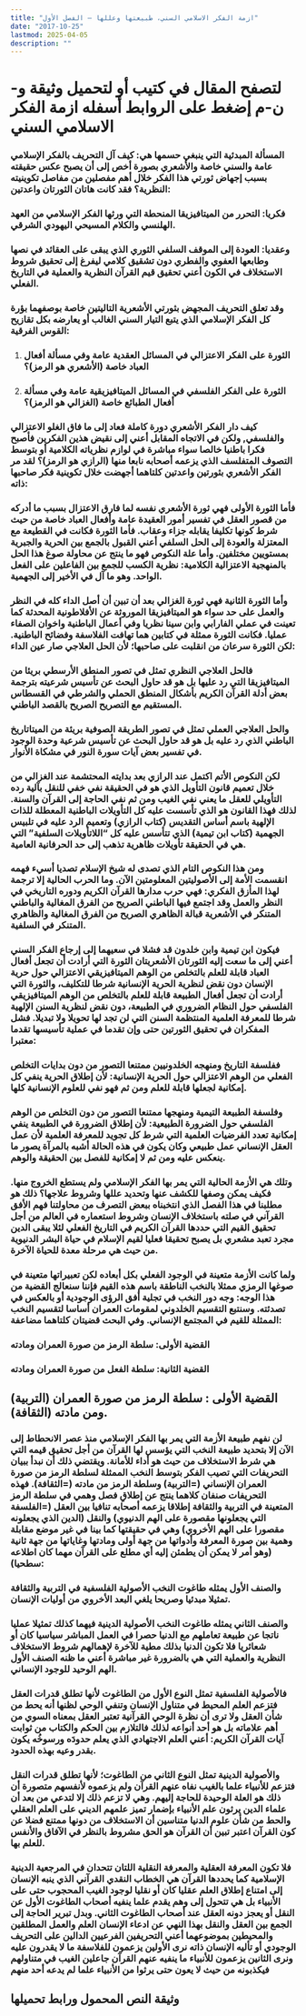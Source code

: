 ```yaml
---
title: "ازمة الفكر الاسلامي السني، طبيعتها وعللها – الفصل الأول"
date: "2017-10-25"
lastmod: 2025-04-05
description: ""
---
```

# **لتصفح المقال في كتيب أو لتحميل وثيقة و-ن-م إضغط على الروابط أسفله** **ازمة الفكر الاسلامي السني**

### المسألة المبدئية التي ينبغي حسمها هي: كيف آل التحريف بالفكر الإسلامي عامة والسني خاصة والأشعري بصورة أخص إلى أن يصبح عكس حقيقته بسبب إجهاض ثورتي هذا الفكر خلال أهم مفصلين من مفاصل تكوينيته النظرية؟ فقد كانت هاتان الثورتان واعدتين:

### فكريا: التحرر من الميتافيزيقا المنحطة التي ورثها الفكر الإسلامي من العهد الهلنسي والكلام المسيحي اليهودي الشرقي.

### وعقديا: العودة إلى الموقف السلفي الثوري الذي يبقى على العقائد في نصها وطابعها العفوي والفطري دون تشقيق كلامي ليفرغ إلى تحقيق شروط الاستخلاف في الكون أعني تحقيق قيم القرآن النظرية والعملية في التاريخ الفعلي.

### وقد تعلق التحريف المجهض بثورتي الأشعرية التاليتين خاصة بوصفهما بؤرة كل الفكر الإسلامي الذي يتبع التيار السني الغالب أو يعارضه بكل تقازيح القوس الفرقية:

1. ### الثورة على الفكر الاعتزالي في المسائل العقدية عامة وفي مسألة أفعال العباد خاصة (الأشعري هو الرمز)؟
2. ### الثورة على الفكر الفلسفي في المسائل الميتافيزيقية عامة وفي مسألة أفعال الطبائع خاصة (الغزالي هو الرمز)؟

### كيف دار الفكر الأشعري دورة كاملة فعاد إلى ما فاق الغلو الاعتزالي والفلسفي, ولكن في الاتجاه المقابل أعني إلى نقيض هذين الفكرين فأصبح فكرا باطنيا خالصا سواء مباشرة في لوازم نظرياته الكلامية أو بتوسط التصوف المتفلسف الذي يزعمه أصحابه نابعا منها (الرازي هو الرمز)؟ لقد مر الفكر الأشعري بثورتين واعدتين كلتاهما أجهضت خلال تكوينية فكر صاحبها ذاته:

### فأما الثورة الأولى فهي ثورة الأشعري نفسه لما فارق الاعتزال بسبب ما أدركه من قصور العقل في تفسير أمور العقيدة عامة وأفعال العباد خاصة من حيث شرط كونها تكليفا يقابله جزاء وعقاب. فأما الثورة فكانت في القطيعة مع المعتزلة والعودة إلى الحل السلفي أعني القبول بالجمع بين الحرية والجبرية بمستويين مختلفين. وأما علة النكوص فهو ما ينتج عن محاولة صوغ هذا الحل بالمنهجية الاعتزالية الكلامية: نظرية الكسب للجمع بين الفاعلين على الفعل الواحد. وهو ما آل في الأخير إلى الجهمية.

### وأما الثورة الثانية فهي ثورة الغزالي بعد أن تبين أن أصل الداء كله في النظر والعمل على حد سواء هو الميتافيزيقا الموروثة عن الأفلاطونية المحدثة كما تعينت في عملي الفارابي وابن سينا نظريا وفي أعمال الباطنية واخوان الصفاء عمليا. فكانت الثورة ممثلة في كتابين هما تهافت الفلاسفة وفضائح الباطنية. لكن الثورة سرعان من انقلبت على صاحبها؛ لأن الحل العلاجي صار عين الداء:

### فالحل العلاجي النظري تمثل في تصور المنطق الأرسطي بريئا من الميتافيزيقا التي رد عليها بل هو قد حاول البحث عن تأسيس شرعيته بترجمة بعض أدلة القرآن الكريم بأشكال المنطق الحملي والشرطي في القسطاس المستقيم مع التصريح الصريح بالقصد الباطني.

### والحل العلاجي العملي تمثل في تصور الطريقة الصوفية بريئة من الميتاتاريخ الباطني الذي رد عليه بل هو قد حاول البحث عن تأسيس شرعية وحدة الوجود في تفسير بعض آيات سورة النور في مشكاة الأنوار.

### لكن النكوص الأتم اكتمل عند الرازي بعد بدايته المحتشمة عند الغزالي من خلال تعميم قانون التأويل الذي هو في الحقيقة نفي خفي للنقل بآلية رده التأويلي للعقل ما يعني نفي الغيب ومن ثم نفي الحاجة إلى القرآن والسنة. لذلك فهذا القانون هو الذي تأسست عليه كل التأويلات الباطنية المعطلة للذات الإلهية باسم أساس التقديس (كتاب الرازي) وتعميم الرد عليه في تلبيس الجهمية (كتاب ابن تيمية) الذي تتأسس عليه كل “اللاتأويلات السلفية” التي هي في الحقيقة تأويلات ظاهرية تذهب إلى حد الحرفانية العامية.

### ومن هذا النكوص التام الذي تصدى له شيخ الإسلام تصديا أسيء فهمه انقسمت الأمة إلى الأصوليتين المعلومتين الآن. وما الحرب الحالية إلا ترجمة لهذا المأزق الفكري: فهي حرب مدارها القرآن الكريم ودوره التاريخي في النظر والعمل وقد اجتمع فيها الباطني الصريح من الفرق المغالية والباطني المتنكر في الأشعرية قبالة الظاهري الصريح من الفرق المغالية والظاهري المتنكر في السلفية.

### فيكون ابن تيمية وابن خلدون قد فشلا في سعيهما إلى إرجاع الفكر السني أعني إلى ما سعت إليه الثورتان الأشعريتان الثورة التي أرادت أن تجعل أفعال العباد قابلة للعلم بالتخلص من الوهم الميتافيزيقي الاعتزالي حول حرية الإنسان دون نقض لنظرية الحرية الإنسانية شرطا للتكليف، والثورة التي أرادت أن تجعل أفعال الطبيعة قابلة للعلم بالتخلص من الوهم الميتافيزيقي الفلسفي حول النظام الضروري في الطبيعة، دون نقض لنظرية السنن الإلهية شرطا للمعرفة العلمية المنتظمة السنن التي لن تجد لها تحويلا ولا تبديلا. فشل المفكران في تحقيق الثورتين حتى وإن تقدما في عملية تأسيسها تقدما معتبرا:

### ففلسفة التاريخ ومنهجه الخلدونيين ممتنعا التصور من دون بدايات التخلص الفعلي من الوهم الاعتزالي حول الحرية الإنسانية: لأن إطلاق الحرية ينفي كل إمكانية لجعلها قابلة للعلم ومن ثم فهو نفي للعلوم الإنسانية كلها.

### وفلسفة الطبيعة التيمية ومنهجها ممتنعا التصور من دون التخلص من الوهم الفلسفي حول الضرورة الطبيعية: لأن إطلاق الضرورة في الطبيعة ينفي إمكانية تعدد الفرضيات العلمية التي شرط كل تجويد للمعرفة العلمية لأن عمل العقل الإنساني عمل طبيعي وكان يكون في هذه الحالة أشبه بالمرآة يصور ما ينعكس عليه ومن ثم لا إمكانية للفصل بين الحقيقة والوهم.

### وتلك هي الأزمة الحالية التي يمر بها الفكر الإسلامي ولم يستطع الخروج منها. فكيف يمكن وصفها للكشف عنها وتحديد عللها وشروط علاجها؟ ذلك هو مطلبنا في هذا الفصل الذي انتخبناه ببعض التصرف من محاولتنا فهم الأفق القرآني في صلته باستخلاف الإنسان وشروط استعماره في العالم من أجل تحقيق القيم التي حددها القرآن الكريم في التاريخ الفعلي لئلا يبقى الدين مجرد تعبد مشعري بل يصبح تحقيقا فعليا لقيم الإسلام في حياة البشر الدنيوية من حيث هي مرحلة معدة للحياة الآخرة.

### ولما كانت الأزمة متعينة في الوجود الفعلي بكل أبعاده لكن تعبيراتها متعينة في صوغها الرمزي ممثلا بالنخب الناطقة باسم هذه القيم فإننا سنعالج القضية من هذا الوجه: وجه دور النخب في تجلية أفق الرؤى الوجودية أو بالعكس في تصدئته. وسنتبع التقسيم الخلدوني لمقومات العمران أساسا لتقسيم النخب الممثلة للقيم في المجتمع الإنساني. وفي البحث قضيتان كلتاهما مضاعفة:

### القضية الأولى: سلطة الرمز من صورة العمران ومادته

### القضية الثانية: سلطة الفعل من صورة العمران ومادته

## القضية الأولى : سلطة الرمز من صورة العمران (التربية) ومن مادته (الثقافة).

### لن نفهم طبيعة الأزمة التي يمر بها الفكر الإسلامي منذ عصر الانحطاط إلى الآن إلا بتحديد طبيعة النخب التي يؤسس لها القرآن من أجل تحقيق قيمه التي هي شرط الاستخلاف من حيث هو أداء للأمانة. ويقتضي ذلك أن نبدأ ببيان التحريفات التي تصيب الفكر بتوسط النخب الممثلة لسلطة الرمز من صورة العمران الإنساني (=التربية) وسلطة الرمز من مادته (=الثقافة). فهذه التحريفات صنفان كلاهما ينتج عن إطلاقِ فصل وهمي في سلطة الرمز المتعينة في التربية والثقافة إطلاقا يزعمه أصحابه تنافيا بين العقل (=الفلسفة التي يجعلونها مقصورة على الهم الدنيوي) والنقل (الدين الذي يجعلونه مقصورا على الهم الأخروي) وهي في حقيقتها كما بينا في غير موضع مقابلة وهمية بين صورة المعرفة وأدواتها من جهة أولى ومادتها وغاياتها من جهة ثانية (وهو أمر لا يمكن أن يطمئن إليه أي مطلع على القرآن مهما كان اطلاعه سطحيا):

### والصنف الأول يمثله طاغوت النخب الأصولية الفلسفية في التربية والثقافة تمثيلا مبدئيا وصريحا يلغي البعد الأخروي من أوليات الإنسان.

### والصنف الثاني يمثله طاغوت النخب الأصولية الدينية فيهما كذلك تمثيلا عمليا ناتجا عن طبيعة تعاملهم مع الدنيا حصرا في العمل المباشر سياسيا كان أو شعائريا فلا تكون الدنيا بذلك مطية للآخرة لإهمالهم شروط الاستخلاف النظرية والعملية التي هي بالضرورة غير مباشرة أعني ما ظنه الصنف الأول الهم الوحيد للوجود الإنساني.

### فالأصولية الفلسفية تمثل النوع الأول من الطاغوت لأنها تطلق قدرات العقل فتزعم العلم المحيط في متناول الإنسان وتنفي الوحي لظنها أنه يحط من شأن العقل ولا ترى أن نظرة الوحي القرآنية تعتبر العقل بمعناه السوي من أهم علاماته بل هو أحد أنواعه لذلك فالتلازم بين الحكم والكتاب من ثوابت آيات القرآن الكريم: أعني العلم الاجتهادي الذي يعلم حدودَه ورسوخُه يكون بقدر وعيه بهذه الحدود.

### والأصولية الدينية تمثل النوع الثاني من الطاغوت؛ لأنها تطلق قدرات النقل فتزعم للأنبياء علما بالغيب نفاه عنهم القرآن ولم يزعموه لأنفسهم متصورة أن ذلك هو العلة الوحيدة للحاجة إليهم. وهي لا تزعم ذلك إلا لتدعي من بعد أن علماء الدين يرثون علم الأنبياء بإضمار تميز علمهم الديني على العلم العقلي والحط من شأن علوم الدنيا متناسين أن الاستخلاف من دونها ممتنع فضلا عن كون القرآن اعتبر تبين أن القرآن هو الحق مشروط بالنظر في الآفاق والأنفس للعلم بها.

### فلا تكون المعرفة العقلية والمعرفة النقلية اللتان تتحدان في المرجعية الدينية الإسلامية كما يحددها القرآن هي الخطاب النقدي القرآني الذي ينبه الإنسان إلى امتناع إطلاق العلم عقليا كان أو نقليا لوجود الغيب المحجوب حتى على الأنبياء بل هي تتحول إلى وهم يقدم علما ينفيه أصحاب الطاغوت الأول عن النقل أو يعجز دونه العقل عند أصحاب الطاغوت الثاني. وبدل تبرير الحاجة إلى الجمع بين العقل والنقل بهذا النهي عن ادعاء الإنسان العلم والعمل المطلقين والمحيطين بموضوعهما أعني التحريفين الفرعيين الدالين على التحريف الوجودي أو تأليه الإنسان ذاته نرى الأولين يزعمون للفلاسفة ما لا يقدرون عليه ونرى الثانين يزعمون للأنبياء ما ينفيه عنهم القرآن جاعلين الغيب في متناولهم فيكذبونه من حيث لا يعون حتى يرثوا من الأنبياء علما لم يدعه أحد منهم

## وثيقة النص المحمول ورابط تحميلها

###
